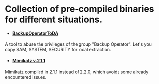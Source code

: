 # Collection of pre-compiled binaries for different situations.


- #### [BackupOperatorToDA](https://github.com/l4rRyxz/pre-compiles/blob/main/windows/BackupOperatorToDA.exe)
A tool to abuse the privileges of the group "Backup Operator". Let's you copy SAM, SYSTEM, SECURITY for local extraction.

- #### [Mimikatz v.2.1.1](https://github.com/l4rRyxz/pre-compiles/blob/main/windows/mimikatz_2.1.1.exe)
Mimikatz compiled in 2.1.1 instead of 2.2.0, which avoids some already encountered issues.

